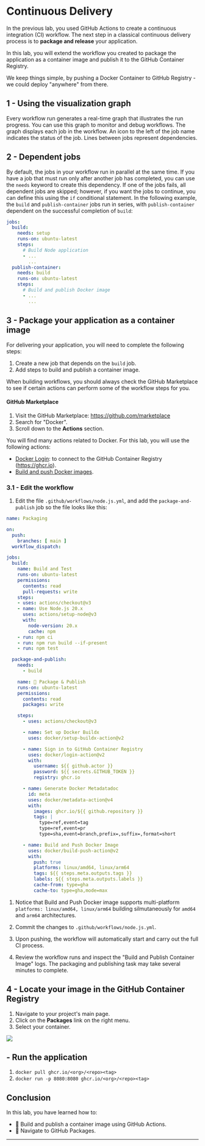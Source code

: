 # Continuous Delivery

In the previous lab, you used GitHub Actions to create a continuous integration (CI) workflow. The next step in a classical continuous delivery process is to **package and release** your application.

In this lab, you will extend the workflow you created to package the application as a container image and publish it to the GitHub Container Registry.

We keep things simple, by pushing a Docker Container to GitHub Registry - we could deploy "anywhere" from there.

## 1 - Using the visualization graph

Every workflow run generates a real-time graph that illustrates the run progress. You can use this graph to monitor and debug workflows. The graph displays each job in the workflow. An icon to the left of the job name indicates the status of the job. Lines between jobs represent dependencies.

## 2 - Dependent jobs

By default, the jobs in your workflow run in parallel at the same time. If you have a job that must run only after another job has completed, you can use the `needs` keyword to create this dependency. If one of the jobs fails, all dependent jobs are skipped; however, if you want the jobs to continue, you can define this using the `if` conditional statement. In the following example, the `build` and `publish-container` jobs run in series, with `publish-container` dependent on the successful completion of `build`:

```yml
jobs:
  build:
    needs: setup
    runs-on: ubuntu-latest
    steps:
      # Build Node application
      - ...
        ...
  publish-container:
    needs: build
    runs-on: ubuntu-latest
    steps:
      # Build and publish Docker image
      - ...
        ...
```

## 3 - Package your application as a container image

For delivering your application, you will need to complete the following steps:

1. Create a new job that depends on the `build` job.
2. Add steps to build and publish a container image.

When building workflows, you should always check the GitHub Marketplace to see if certain actions can perform some of the workflow steps for you.

#### GitHub Marketplace

1. Visit the GitHub Marketplace: <https://github.com/marketplace>
2. Search for "Docker".
3. Scroll down to the **Actions** section.

You will find many actions related to Docker. For this lab, you will use the following actions:

- [Docker Login](https://github.com/marketplace/actions/docker-login): to connect to the GitHub Container Registry (<https://ghcr.io>).
- [Build and push Docker images](https://github.com/marketplace/actions/build-and-push-docker-images).

### 3.1 - Edit the workflow

1. Edit the file `.github/workflows/node.js.yml`, and add the `package-and-publish` job so the file looks like this:

```yaml
name: Packaging

on:
  push:
    branches: [ main ]
  workflow_dispatch:

jobs:
  build:
    name: Build and Test
    runs-on: ubuntu-latest
    permissions:
      contents: read
      pull-requests: write
    steps:
    - uses: actions/checkout@v3
    - name: Use Node.js 20.x
      uses: actions/setup-node@v3
      with:
        node-version: 20.x
        cache: npm
    - run: npm ci
    - run: npm run build --if-present
    - run: npm test

  package-and-publish:
    needs:
      - build

    name: 🐳 Package & Publish
    runs-on: ubuntu-latest
    permissions:
      contents: read
      packages: write

    steps:
      - uses: actions/checkout@v3

      - name: Set up Docker Buildx
        uses: docker/setup-buildx-action@v2

      - name: Sign in to GitHub Container Registry
        uses: docker/login-action@v2
        with:
          username: ${{ github.actor }}
          password: ${{ secrets.GITHUB_TOKEN }}
          registry: ghcr.io

      - name: Generate Docker Metadatadoc
        id: meta
        uses: docker/metadata-action@v4
        with:
          images: ghcr.io/${{ github.repository }}
          tags: |
            type=ref,event=tag
            type=ref,event=pr
            type=sha,event=branch,prefix=,suffix=,format=short

      - name: Build and Push Docker Image
        uses: docker/build-push-action@v2
        with:
          push: true
          platforms: linux/amd64, linux/arm64
          tags: ${{ steps.meta.outputs.tags }}
          labels: ${{ steps.meta.outputs.labels }}
          cache-from: type=gha
          cache-to: type=gha,mode=max
  ```

1. Notice that Build and Push Docker image supports multi-platform `platforms: linux/amd64, linux/arm64` building silmutaneously for `amd64` and `arm64` architectures.

2. Commit the changes to `.github/workflows/node.js.yml`.

3. Upon pushing, the workflow will automatically start and carry out the full CI process.

4. Review the workflow runs and inspect the "Build and Publish Container Image" logs. The packaging and publishing task may take several minutes to complete.

## 4 - Locate your image in the GitHub Container Registry

1. Navigate to your project's main page.
2. Click on the **Packages** link on the right menu.
3. Select your container.

![](../images/img-037.png)

## - Run the application

1. `docker pull ghcr.io/<org>/<repo><tag>`
2. `docker run -p 8080:8080 ghcr.io/<org>/<repo><tag>`

## Conclusion

In this lab, you have learned how to:

- 👏 Build and publish a container image using GitHub Actions.
- 👏 Navigate to GitHub Packages.

---


